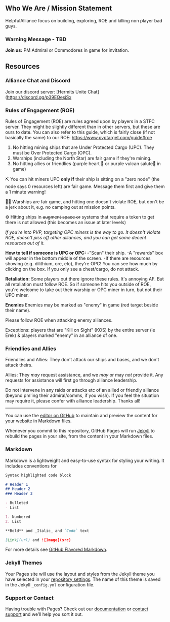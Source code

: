 ## Who We Are / Mission Statement
HelpfulAlliance focus on building, exploring, ROE and killing non player bad guys.

### Warning Message - TBD 

**Join us:** 
PM Admiral or Commodores in game for invitation.

## Resources

### Alliance Chat and Discord
Join our discord server: [Hermits Unite Chat](https://discord.gg/p39EQesjSx

### Rules of Engagement (ROE)

Rules of Engagement (ROE) are rules agreed upon by players in a STFC server. They might be slightly different than in other servers, but these are ours to date. You can also refer to this guide, which is fairly close (if not basically the same) to our ROE: https://www.pvptarget.com/guide#roe

1. No hitting mining ships that are Under Protected Cargo (UPC). They must be Over Protected Cargo (OPC). 
2. Warships (including the North Star) are fair game if they're mining.
3. No hitting allies or friendlies (purple heart 💜 or purple vulcan salute🖖  in game)

⛏️ You can hit miners UPC **only if** their ship is sitting on a "zero node" (the node says 0 resources left) are fair game. Message them first and give them a 1 minute warning!

🏴‍☠️ Warships are fair game, and hitting one doesn't violate ROE, but don't be a jerk about it, e.g. no camping out at mission points. 

⚙️ Hitting ships in ~~augment space or~~ systems that require a token to get there is not allowed (this becomes an issue at later levels)

*If you're into PVP, targeting OPC miners is the way to go. It doesn't violate ROE, doesn't piss off other alliances, and you can get some decent resources out of it.*

**How to tell if someone is UPC or OPC:**
-"Scan" their ship. 
-A "rewards" box will appear in the bottom middle of the screen. 
-If there are resources showing (e.g. dilithium, ore, etc), they're OPC! You can see how much by clicking on the box. If you only see a chest/cargo, do not attack.

**Retaliation:**
Some players out there ignore these rules. It's annoying AF. But all retaliation must follow ROE. So if someone hits you outside of ROE, you're welcome to take out their warship or OPC miner in turn, but not their UPC miner.

**Enemies**
Enemies may be marked as "enemy" in game (red target beside their name). 

Please follow ROE when attacking enemy alliances.

Exceptions: players that are "Kill on Sight" (KOS) by the entire server (ie Erek) & players marked "enemy" in an alliance of one.

### Friendlies and Allies

Friendlies and Allies: They don't attack our ships and bases, and we don't attack theirs.

Allies: They *may* request assistance, and we *may* or may *not* provide it. Any requests for assistance will first go through alliance leadership.

Do not intervene in any raids or attacks etc of an allied or friendly alliance (beyond pm'ing their admiral/comms, if you wish). If you feel the situation may require it, please confer with alliance leadership. Thanks all!




---

You can use the [editor on GitHub](https://github.com/stfc-roe/stfc-roe.github.io/edit/main/index.md) to maintain and preview the content for your website in Markdown files.

Whenever you commit to this repository, GitHub Pages will run [Jekyll](https://jekyllrb.com/) to rebuild the pages in your site, from the content in your Markdown files.

### Markdown

Markdown is a lightweight and easy-to-use syntax for styling your writing. It includes conventions for

```markdown
Syntax highlighted code block

# Header 1
## Header 2
### Header 3

- Bulleted
- List

1. Numbered
2. List

**Bold** and _Italic_ and `Code` text

[Link](url) and ![Image](src)
```

For more details see [GitHub Flavored Markdown](https://guides.github.com/features/mastering-markdown/).

### Jekyll Themes

Your Pages site will use the layout and styles from the Jekyll theme you have selected in your [repository settings](https://github.com/stfc-roe/stfc-roe.github.io/settings). The name of this theme is saved in the Jekyll `_config.yml` configuration file.

### Support or Contact

Having trouble with Pages? Check out our [documentation](https://docs.github.com/categories/github-pages-basics/) or [contact support](https://support.github.com/contact) and we’ll help you sort it out.

